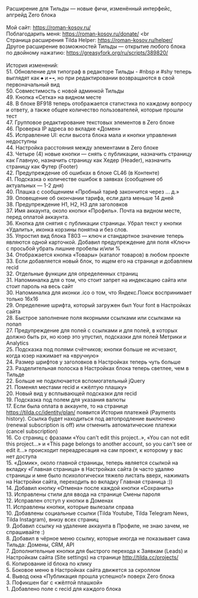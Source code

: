 Расширение для Тильды — новые фичи, изменённый интерфейс, апгрейд Zero блока
<br>
<br>Мой сайт: https://roman-kosov.ru/
<br>Поблагодарить меня: https://roman-kosov.ru/donate/
<br
<br>Страница расширения Tilda Helper: https://roman-kosov.ru/helper/
<br>Другое расширение возможностей Тильды — открытие любого блока по двойному нажатию: https://greasyfork.org/ru/scripts/389820/
<br>
<br>История изменений:
<br>51. Обновление для типограф в редакторе Тильды - #nbsp и #shy теперь выглядят как ⦁ и ╍, но при редактировании возвращаются в свой первоначальный вид
<br>50. Совместимость с новой админкой Тильды
<br>49. Кнопка «Сетка» на видном месте
<br>48. В блоке BF918 теперь отображается статистика по каждому вопросу и ответу, а также общее количество пользователей, которые прошли тест
<br>47. Групповое редактирование текстовых элементов в Zero блоке
<br>46. Проверка IP адреса во вкладке «Домен»
<br>45. Исправление UI: если высота блока мала и кнопки управления недоступны
<br>44. Настройка расстояния между элементами в Zero блоке
<br>43. Четыре (4) новые кнопки — снять с публикации, назначить страницу как Главную, назначить страницу как Хедер (Header), назначить страницу как Футер (Footer)
<br>42. Предупреждение об ошибках в блоке CL46 (в Контенте)
<br>41. Подсказка о количестве ошибок в заявках (сообщение об актуальных — 1-2 дня)
<br>40. Плашка с сообщением «Пробный тариф закончится через ... д.»
<br>39. Оповещение об окончании тарифа, если дата меньше 14 дней
<br>38. Предупреждение H1, H2, H3 для заголовков
<br>37. Имя аккаунта, около кнопки «Профиль». Почта на видном месте, перед оплатой аккаунта.
<br>36. Кнопка для снятия с публикации страницы. Убрал текст у кнопки «Удалить», иконка корзины понятна и без слов.
<br>35. Упростил вид блока T803 — ключ и стандартное значение теперь являются одной карточкой. Добавил предупреждение для поля «Ключ» с просьбой убрать лишние пробелы и/или %
<br>34. Отображается кнопка «Товары» (каталог товаров) в любом проекте
<br>33. Если добавляется новый блок, то ищем его на странице и добавляем recid
<br>32. Отдельные функции для определенных страниц
<br>31. Напоминалка для о том, что стоит запрет на индексацию сайта или стоит пароль на весь сайт
<br>30. Напоминалка для иконки .ico о том, что Яндекс.Поиск воспринимает только 16x16
<br>29. Определение шрифта, который загружен был Your font в Настройках сайта
<br>28. Быстрое заполнение поля якорными ссылками или ссылками на попап
<br>27. Предупреждение для полей с ссылками и для полей, в которых должно быть px, но юзер это упустил, подсказки для полей Метрики и Analytics
<br>25. Подсказка под полями счётчиков; кнопки больше не исчезают, когда юзер нажимает на «вручную»
<br>24. Размер шрифтов у заголовков в Настройках теперь чуть больше
<br>23. Разделительная полоска в Настройках блока теперь светлее, чем в Тильде
<br>22. Больше не подключается вспомогательный jQuery
<br>21. Поменял местами recid и «жёлтую плашку»
<br>20. Новый вид у всплывающей подсказки для recid
<br>19. Подсказка под полем для указания валюты
<br>17. Если была оплата в аккаунте, то на странице https://tilda.cc/identity/plan/ появится История платежей (Payments history). Ссылка будет находиться под автопродление выключено (renewal subscription is off) или отменить автоматические платежи (cancel subscription)
<br>16. Со страниц с фразами «You can't edit this project..», «You can not edit this project...» и «This page belongs to another account, so you can't see or edit it...» происходит переадресация на сам проект, к которому у вас нет доступа
<br>15. «Домик», около главной страницы, теперь является ссылкой на вкладку «Главная страница» в Настройках сайта (я часто удаляю страницы и мне было психологически тяжело листать вверх, нажимать на Настройки сайта, переходить во вкладку Главная страница :))
<br>14. Добавил кнопку «Отмена» после каждой кнопки «Сохранить»
<br>13. Исправлены стили для ввода на странице Смены пароля
<br>12. Исправлен отступ у кнопки в Доменах
<br>11. Исправлены кнопки, которые вылезали справа
<br>10. Добавлены социальные ссылки (Tilda Youtube, Tilda Telegram News, Tilda Instagram), внизу всех страниц
<br>9. Добавил ссылку на удаление аккаунта в Профиле, не знаю зачем, не спрашивайте :)
<br>8. Добавил в чёрное меню ссылку, которые иногда не показывает сама Тильда: Домены, CRM, API
<br>7. Дополнительные кнопки для быстрого перехода к Заявкам (Leads) и Настройкам сайта (Site settings) на странице http://tilda.cc/projects/
<br>6. Копирование id блока по клику
<br>5. Боковое меню в Настройках сайта движется за скроллом
<br>4. Вывод окна «Публикация прошла успешно!» поверх Zero блока
<br>3. Пофикшен баг с «жёлтой плашкой»
<br>1. Добавлено поле с recid для каждого блока
